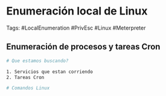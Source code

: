 # Enumeración local de Linux

Tags: #LocalEnumeration #PrivEsc #Linux #Meterpreter

## Enumeración de procesos y tareas Cron

```bash 
# Que estamos buscando?

1. Servicios que estan corriendo
2. Tareas Cron
```

```bash 
# Comandos Linux 


```